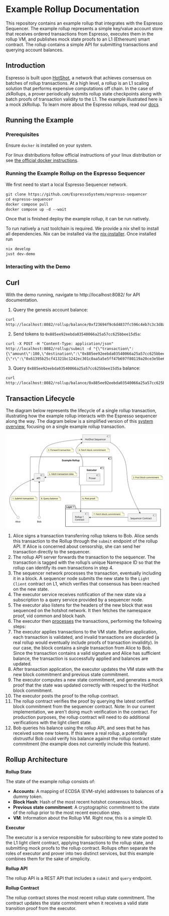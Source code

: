 # Example Rollup Documentation

This repository contains an example rollup that integrates with the Espresso Sequencer. The example rollup represents a
simple key/value account store that receives ordered transactions from Espresso, executes them in the rollup VM, and
publishes mock state proofs to an L1 (Ethereum) smart contract. The rollup contains a simple API for submitting
transactions and querying account balances.

## Introduction

Espresso is built upon
[HotShot](https://github.com/EspressoSystems/HotShot), a network that achieves consensus on batches of rollup transactions.
At a high level, a rollup is an L1 scaling solution that performs expensive computations off chain. In the case of
zkRollups, a prover periodically submits rollup state checkpoints along with batch proofs of transaction validity to the
L1. The example illustrated here is a mock zkRollup. To learn more about the Espresso
rollups, read our [docs](https://docs.espressosys.com/sequencer)

## Running the Example

### Prerequisites

Ensure `docker` is installed on your system.

For linux distributions follow official instructions of your linux distribution or see
[the official docker instructions](https://docs.docker.com/engine/install/).

### Running the Example Rollup on the Espresso Sequencer

We first need to start a local Espresso Sequencer network.

    git clone https://github.com/EspressoSystems/espresso-sequencer
    cd espresso-sequencer
    docker compose pull
    docker compose up -d --wait

Once that is finished deploy the example rollup, it can be run natively.

To run natively a rust toolchain is required. We provide a nix shell to install
all dependencies. Nix can be installed via the
[nix-installer](https://github.com/DeterminateSystems/nix-installer). Once
installed run

    nix develop
    just dev-demo

### Interacting with the Demo

## Curl

With the demo running, navigate to http://localhost:8082/ for API documentation.

1. Query the genesis account balance:

```
curl http://localhost:8082/rollup/balance/0xf23694f9c6d4837fc596c4eb7c3c3d8a8bae69ca
```

2. Send tokens to `0x885ee92eebda03540066a25a57cc625bbee15d5a`:

```
curl -X POST -H "Content-Type: application/json" http://localhost:8082/rollup/submit -d "{\"transaction\":{\"amount\":100,\"destination\":\"0x885ee92eebda03540066a25a57cc625bbee15d5a\",\"nonce\":1},\"signature\":{\"r\":\"0x61395b25cf41321bc1242ec301c0aa5a5e5ff47b697f80119a20ce3e5be66f9e\",\"s\":\"0x447cf03a5ddb28b9a189d108a8e91efa523fd3fb37cebab1cad610d82a8edbb0\",\"v\":27}}"
```

3. Query `0x885ee92eebda03540066a25a57cc625bbee15d5a` balance:

```
curl http://localhost:8082/rollup/balance/0x885ee92eebda03540066a25a57cc625bbee15d5a
```

## Transaction Lifecycle

The diagram below represents the lifecycle of a single rollup transaction, illustrating how the example rollup interacts
with the Espresso sequencer along the way. The diagram below is a simplified version of this
[system overview](https://docs.espressosys.com/sequencer/espresso-sequencer-architecture/system-overview), focusing on a
single example rollup transaction.

![Example Rollup](./doc/example_l2.svg)

1. Alice signs a transaction transferring rollup tokens to Bob. Alice sends this transaction to the Rollup through the
   `submit` endpoint of the rollup API. If Alice is concerned about censorship, she can send her transaction directly to
   the sequencer.
2. The rollup API server forwards the transaction to the sequencer. The transaction is tagged with the rollup’s unique
   Namespace ID so that the rollup can identify its own transactions in step 4.
3. The sequencer network processes the transaction, eventually including it in a block. A sequencer node submits the
   new state to the `Light Client` contract on L1, which verifies that consensus has been reached on the new state.
4. The executor service receives notification of the new state via a subscription to a query service provided
   by a sequencer node.
5. The executor also listens for the headers of the new block that was sequenced on the hotshot network. It then fetches the
   namespace proof, vid common and block hash.
6. The executor then [processes](https://github.com/EspressoSystems/espresso-sequencer/blob/main/example-l2/src/state.rs#L158) the
   transactions, performing the following steps:
7. The executor applies transactions to the VM state. Before application, each transaction is validated, and invalid
   transactions are discarded (a real rollup would eventually include proofs of transaction invalidity). In our case,
   the block contains a single transaction from Alice to Bob. Since the transaction contains a valid signature and
   Alice has sufficient balance, the transaction is successfully applied and balances are updated.
8. After transaction application, the executor updates the VM state with the new block commitment and previous state
   commitment.
9. The executor computes a new state commitment, and generates a mock proof that the state was updated correctly with
   respect to the HotShot block commitment.
10. The executor posts the proof to the rollup contract.
11. The rollup contract verifies the proof by querying the latest certified block commitment from the sequencer contract.
    Note: In our current implementation, we aren't doing much verification in the contract. For production purposes, the rollup contract
    will need to do additional verifications with the light client state.
12. Bob queries his balance using the rollup API, and sees that he has received some new tokens. If this were a real
    rollup, a potentially distrustful Bob could verify his balance against the rollup contract state commitment (the
    example does not currently include this feature).

## Rollup Architecture

**Rollup State**

The state of the example rollup consists of:

- **Accounts**: A mapping of ECDSA (EVM-style) addresses to balances of a dummy token.
- **Block Hash**: Hash of the most recent hotshot consensus block.
- **Previous state commitment**: A cryptographic commitment to the state of the rollup prior to the most recent
  execution step.
- **VM**: Information about the Rollup VM. Right now, this is a simple ID.

**Executor**

The executor is a service responsible for subscribing to new state posted to the L1 light client contract, applying
transactions to the rollup state, and submitting mock proofs to the rollup
contract. Rollups often separate the roles of executor and prover into two distinct services, but this example combines
them for the sake of simplicity.

**Rollup API**

The rollup API is a REST API that includes a `submit` and `query` endpoint.

**Rollup Contract**

The rollup contract stores the most recent rollup state commitment. The contract updates the state commitment when it
receives a valid state transition proof from the executor.

